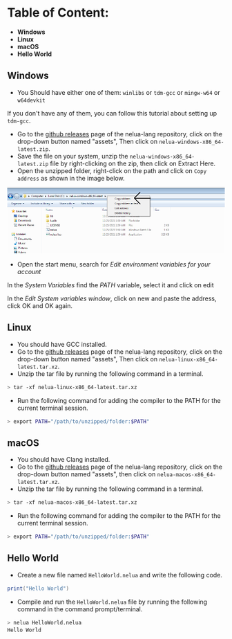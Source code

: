 # Table of Content:

- **Windows** <br>
- **Linux** <br>
- **macOS** <br>
- **Hello World** <br>

## Windows

- You Should have either one of them: `winlibs` or `tdm-gcc` or `mingw-w64` or `w64devkit`

If you don't have any of them, you can follow this tutorial about setting up `tdm-gcc`.

- Go to the [github releases](https://github.com/edubart/nelua-lang/releases) page of the nelua-lang repository, click on the drop-down button named "assets", Then click on `nelua-windows-x86_64-latest.zip`.
- Save the file on your system, unzip the `nelua-windows-x86_64-latest.zip` file by right-clicking on the zip, then click on Extract Here.
- Open the unzipped folder, right-click on the path and click on ``Copy address`` as shown in the image below.

![first.png](resources/first.png)

- Open the start menu, search for *Edit environment variables for your account*

In the *System Variables* find the *PATH* variable, select it and click on edit

In the *Edit System variables window*, click on new and paste the address, click OK and OK again. 

## Linux
- You should have GCC installed.
- Go to the [github releases](https://github.com/edubart/nelua-lang/releases) page of the nelua-lang repository, click on the drop-down button named "assets", Then click on `nelua-linux-x86_64-latest.tar.xz`.
- Unzip the tar file by running the following command in a terminal.

```bash
> tar -xf nelua-linux-x86_64-latest.tar.xz
```

- Run the following command for adding the compiler to the PATH for the current terminal session.

```bash
> export PATH="/path/to/unzipped/folder:$PATH"
```

## macOS
- You should have Clang installed.
- Go to the [github releases](https://github.com/edubart/nelua-lang/releases) page of the nelua-lang repository, click on the drop-down button named "assets", then click on ``nelua-macos-x86_64-latest.tar.xz``.
- Unzip the tar file by running the following command in a terminal.

```bash
> tar -xf nelua-macos-x86_64-latest.tar.xz
```

- Run the following command for adding the compiler to the PATH for the current terminal session.

```bash
> export PATH="/path/to/unzipped/folder:$PATH"
```

## Hello World

- Create a new file named ``HelloWorld.nelua`` and write the following code.

```lua
print("Hello World")
```

- Compile and run the ``HelloWorld.nelua`` file by running the following command in the command prompt/terminal.

```bash
> nelua HelloWorld.nelua
Hello World
```
